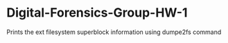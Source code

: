 # Digital-Forensics-Group-HW-1
Prints the ext filesystem superblock information using dumpe2fs command
